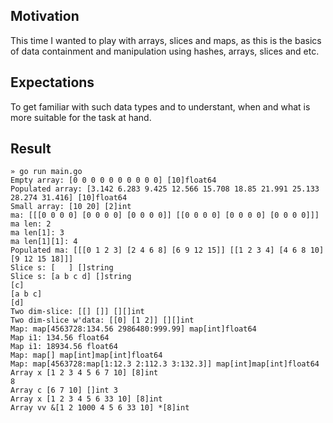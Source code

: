 ## Motivation

This time I wanted to play with arrays, slices and maps, as this is the basics of data containment and manipulation using hashes, arrays, slices and etc.

## Expectations

To get familiar with such data types and to understant, when and what is more suitable for the task at hand.

## Result

```shell
» go run main.go
Empty array: [0 0 0 0 0 0 0 0 0 0] [10]float64
Populated array: [3.142 6.283 9.425 12.566 15.708 18.85 21.991 25.133 28.274 31.416] [10]float64
Small array: [10 20] [2]int
ma: [[[0 0 0 0] [0 0 0 0] [0 0 0 0]] [[0 0 0 0] [0 0 0 0] [0 0 0 0]]]
ma len: 2
ma len[1]: 3
ma len[1][1]: 4
Populated ma: [[[0 1 2 3] [2 4 6 8] [6 9 12 15]] [[1 2 3 4] [4 6 8 10] [9 12 15 18]]]
Slice s: [   ] []string
Slice s: [a b c d] []string
[c]
[a b c]
[d]
Two dim-slice: [[] []] [][]int
Two dim-slice w'data: [[0] [1 2]] [][]int
Map: map[4563728:134.56 2986480:999.99] map[int]float64
Map i1: 134.56 float64
Map i1: 18934.56 float64
Map: map[] map[int]map[int]float64
Map: map[4563728:map[1:12.3 2:112.3 3:132.3]] map[int]map[int]float64
Array x [1 2 3 4 5 6 7 10] [8]int
8
Array c [6 7 10] []int 3
Array x [1 2 3 4 5 6 33 10] [8]int
Array vv &[1 2 1000 4 5 6 33 10] *[8]int
```